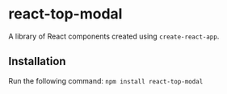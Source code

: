 # react-top-modal
A library of React components created using `create-react-app`.

## Installation
Run the following command:
`npm install react-top-modal`
